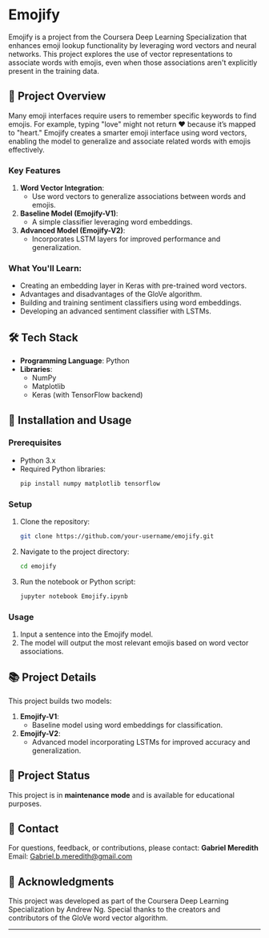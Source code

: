 
# Emojify

Emojify is a project from the Coursera Deep Learning Specialization that enhances emoji lookup functionality by leveraging word vectors and neural networks. This project explores the use of vector representations to associate words with emojis, even when those associations aren't explicitly present in the training data.

## 📝 Project Overview

Many emoji interfaces require users to remember specific keywords to find emojis. For example, typing "love" might not return ❤️ because it’s mapped to "heart." Emojify creates a smarter emoji interface using word vectors, enabling the model to generalize and associate related words with emojis effectively.

### Key Features
1. **Word Vector Integration**:
   - Use word vectors to generalize associations between words and emojis.
2. **Baseline Model (Emojify-V1)**:
   - A simple classifier leveraging word embeddings.
3. **Advanced Model (Emojify-V2)**:
   - Incorporates LSTM layers for improved performance and generalization.

### What You'll Learn:
- Creating an embedding layer in Keras with pre-trained word vectors.
- Advantages and disadvantages of the GloVe algorithm.
- Building and training sentiment classifiers using word embeddings.
- Developing an advanced sentiment classifier with LSTMs.

## 🛠️ Tech Stack
- **Programming Language**: Python
- **Libraries**: 
  - NumPy
  - Matplotlib
  - Keras (with TensorFlow backend)

## 🚀 Installation and Usage

### Prerequisites
- Python 3.x
- Required Python libraries:
  ```bash
  pip install numpy matplotlib tensorflow
  ```

### Setup
1. Clone the repository:
   ```bash
   git clone https://github.com/your-username/emojify.git
   ```
2. Navigate to the project directory:
   ```bash
   cd emojify
   ```
3. Run the notebook or Python script:
   ```bash
   jupyter notebook Emojify.ipynb
   ```

### Usage
1. Input a sentence into the Emojify model.
2. The model will output the most relevant emojis based on word vector associations.

## 📚 Project Details

This project builds two models:
1. **Emojify-V1**:
   - Baseline model using word embeddings for classification.
2. **Emojify-V2**:
   - Advanced model incorporating LSTMs for improved accuracy and generalization.

## 🌟 Project Status
This project is in **maintenance mode** and is available for educational purposes. 

## 📧 Contact
For questions, feedback, or contributions, please contact:
**Gabriel Meredith**  
Email: [Gabriel.b.meredith@gmail.com](mailto:Gabriel.b.meredith@gmail.com)

## 🙏 Acknowledgments
This project was developed as part of the Coursera Deep Learning Specialization by Andrew Ng. Special thanks to the creators and contributors of the GloVe word vector algorithm.

---
